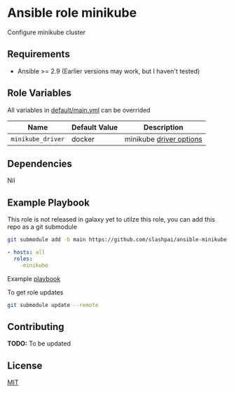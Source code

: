 # Ansible role minikube

Configure minikube cluster

## Requirements

* Ansible >= 2.9 (Earlier versions may work, but I haven't tested)

## Role Variables

All variables in [default/main.yml](defaults/main.yml) can be overrided

| Name           | Default Value | Description                        |
| -------------- | ------------- | -----------------------------------|
|`minikube_driver`| docker | minikube [driver options](https://minikube.sigs.k8s.io/docs/drivers/)|

## Dependencies

Nil

## Example Playbook

This role is not released in galaxy yet to utilze this role, you can add this repo as a git submodule

```bash
git submodule add -b main https://github.com/slashpai/ansible-minikube.git roles/minikube
```

```yaml
- hosts: all
  roles:
    -minikube
```

Example [playbook](https://github.com/slashpai/ansible_playbooks/tree/main/minikube)

To get role updates

```bash
git submodule update --remote
```

## Contributing

**TODO:** To be updated

## License

[MIT](LICENSE)
